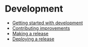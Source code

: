 # Development

- [Getting started with development](development/getting_started.md)
- [Contributing improvements](development/contributing.md)
- [Making a release](development/releases.md)
- [Deploying a release](development/deployment.md)